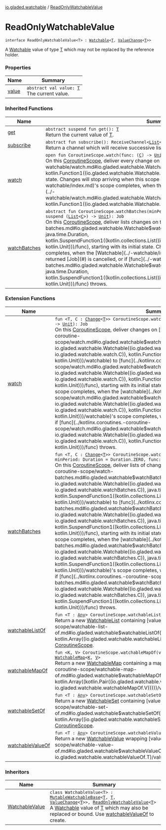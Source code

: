 [io.gladed.watchable](../index.md) / [ReadOnlyWatchableValue](./index.md)

# ReadOnlyWatchableValue

`interface ReadOnlyWatchableValue<T> : `[`Watchable`](../-watchable/index.md)`<`[`T`](index.md#T)`, `[`ValueChange`](../-value-change/index.md)`<`[`T`](index.md#T)`>>`

A [Watchable](../-watchable/index.md) value of type [T](index.md#T) which may not be replaced by the reference holder.

### Properties

| Name | Summary |
|---|---|
| [value](value.md) | `abstract val value: `[`T`](index.md#T)<br>The current value. |

### Inherited Functions

| Name | Summary |
|---|---|
| [get](../-watchable/get.md) | `abstract suspend fun get(): `[`T`](../-watchable/index.md#T)<br>Return the current value of [T](../-watchable/index.md#T). |
| [subscribe](../-watchable/subscribe.md) | `abstract fun subscribe(): ReceiveChannel<`[`List`](https://kotlinlang.org/api/latest/jvm/stdlib/kotlin.collections/-list/index.html)`<`[`C`](../-watchable/index.md#C)`>>`<br>Return a channel which will receive successive lists of changes as they occur. |
| [watch](../-watchable/watch.md) | `open fun CoroutineScope.watch(func: (`[`C`](../-watchable/index.md#C)`) -> `[`Unit`](https://kotlinlang.org/api/latest/jvm/stdlib/kotlin/-unit/index.html)`): Job`<br>On this [CoroutineScope](#), deliver every change on this [Watchable](../-watchable/index.md) to [func](../-watchable/watch.md#io.gladed.watchable.Watchable$watch(kotlinx.coroutines.CoroutineScope, kotlin.Function1((io.gladed.watchable.Watchable.C, kotlin.Unit)))/func), starting with its initial state. Changes will stop arriving when this scope completes, when the [Watchable](../-watchable/index.md)'s scope completes, when the returned [Job](#) is cancelled, or if [func](../-watchable/watch.md#io.gladed.watchable.Watchable$watch(kotlinx.coroutines.CoroutineScope, kotlin.Function1((io.gladed.watchable.Watchable.C, kotlin.Unit)))/func) throws. |
| [watchBatches](../-watchable/watch-batches.md) | `abstract fun CoroutineScope.watchBatches(minPeriod: Duration = Duration.ZERO, func: suspend (`[`List`](https://kotlinlang.org/api/latest/jvm/stdlib/kotlin.collections/-list/index.html)`<`[`C`](../-watchable/index.md#C)`>) -> `[`Unit`](https://kotlinlang.org/api/latest/jvm/stdlib/kotlin/-unit/index.html)`): Job`<br>On this [CoroutineScope](#), deliver lists changes on this [Watchable](../-watchable/index.md) to [func](../-watchable/watch-batches.md#io.gladed.watchable.Watchable$watchBatches(kotlinx.coroutines.CoroutineScope, java.time.Duration, kotlin.SuspendFunction1((kotlin.collections.List((io.gladed.watchable.Watchable.C)), kotlin.Unit)))/func), starting with its initial state. Changes will stop arriving when this scope completes, when the [Watchable](../-watchable/index.md)'s scope completes, when the returned [Job](#) is cancelled, or if [func](../-watchable/watch-batches.md#io.gladed.watchable.Watchable$watchBatches(kotlinx.coroutines.CoroutineScope, java.time.Duration, kotlin.SuspendFunction1((kotlin.collections.List((io.gladed.watchable.Watchable.C)), kotlin.Unit)))/func) throws. |

### Extension Functions

| Name | Summary |
|---|---|
| [watch](../kotlinx.coroutines.-coroutine-scope/watch.md) | `fun <T, C : `[`Change`](../-change.md)`<`[`T`](../kotlinx.coroutines.-coroutine-scope/watch.md#T)`>> CoroutineScope.watch(watchable: `[`Watchable`](../-watchable/index.md)`<`[`T`](../kotlinx.coroutines.-coroutine-scope/watch.md#T)`, `[`C`](../kotlinx.coroutines.-coroutine-scope/watch.md#C)`>, func: (`[`C`](../kotlinx.coroutines.-coroutine-scope/watch.md#C)`) -> `[`Unit`](https://kotlinlang.org/api/latest/jvm/stdlib/kotlin/-unit/index.html)`): Job`<br>On this [CoroutineScope](#), deliver changes on [watchable](../kotlinx.coroutines.-coroutine-scope/watch.md#io.gladed.watchable$watch(kotlinx.coroutines.CoroutineScope, io.gladed.watchable.Watchable((io.gladed.watchable.watch.T, io.gladed.watchable.watch.C)), kotlin.Function1((io.gladed.watchable.watch.C, kotlin.Unit)))/watchable) to [func](../kotlinx.coroutines.-coroutine-scope/watch.md#io.gladed.watchable$watch(kotlinx.coroutines.CoroutineScope, io.gladed.watchable.Watchable((io.gladed.watchable.watch.T, io.gladed.watchable.watch.C)), kotlin.Function1((io.gladed.watchable.watch.C, kotlin.Unit)))/func), starting with its initial state. Changes will stop arriving when this scope completes, when the [watchable](../kotlinx.coroutines.-coroutine-scope/watch.md#io.gladed.watchable$watch(kotlinx.coroutines.CoroutineScope, io.gladed.watchable.Watchable((io.gladed.watchable.watch.T, io.gladed.watchable.watch.C)), kotlin.Function1((io.gladed.watchable.watch.C, kotlin.Unit)))/watchable)'s scope completes, when the returned [Job](#) is cancelled, or if [func](../kotlinx.coroutines.-coroutine-scope/watch.md#io.gladed.watchable$watch(kotlinx.coroutines.CoroutineScope, io.gladed.watchable.Watchable((io.gladed.watchable.watch.T, io.gladed.watchable.watch.C)), kotlin.Function1((io.gladed.watchable.watch.C, kotlin.Unit)))/func) throws. |
| [watchBatches](../kotlinx.coroutines.-coroutine-scope/watch-batches.md) | `fun <T, C : `[`Change`](../-change.md)`<`[`T`](../kotlinx.coroutines.-coroutine-scope/watch-batches.md#T)`>> CoroutineScope.watchBatches(watchable: `[`Watchable`](../-watchable/index.md)`<`[`T`](../kotlinx.coroutines.-coroutine-scope/watch-batches.md#T)`, `[`C`](../kotlinx.coroutines.-coroutine-scope/watch-batches.md#C)`>, minPeriod: Duration = Duration.ZERO, func: suspend (`[`List`](https://kotlinlang.org/api/latest/jvm/stdlib/kotlin.collections/-list/index.html)`<`[`C`](../kotlinx.coroutines.-coroutine-scope/watch-batches.md#C)`>) -> `[`Unit`](https://kotlinlang.org/api/latest/jvm/stdlib/kotlin/-unit/index.html)`): Job`<br>On this [CoroutineScope](#), deliver lists of changes on [watchable](../kotlinx.coroutines.-coroutine-scope/watch-batches.md#io.gladed.watchable$watchBatches(kotlinx.coroutines.CoroutineScope, io.gladed.watchable.Watchable((io.gladed.watchable.watchBatches.T, io.gladed.watchable.watchBatches.C)), java.time.Duration, kotlin.SuspendFunction1((kotlin.collections.List((io.gladed.watchable.watchBatches.C)), kotlin.Unit)))/watchable) to [func](../kotlinx.coroutines.-coroutine-scope/watch-batches.md#io.gladed.watchable$watchBatches(kotlinx.coroutines.CoroutineScope, io.gladed.watchable.Watchable((io.gladed.watchable.watchBatches.T, io.gladed.watchable.watchBatches.C)), java.time.Duration, kotlin.SuspendFunction1((kotlin.collections.List((io.gladed.watchable.watchBatches.C)), kotlin.Unit)))/func), starting with its initial state. Changes will stop arriving when this scope completes, when the [watchable](../kotlinx.coroutines.-coroutine-scope/watch-batches.md#io.gladed.watchable$watchBatches(kotlinx.coroutines.CoroutineScope, io.gladed.watchable.Watchable((io.gladed.watchable.watchBatches.T, io.gladed.watchable.watchBatches.C)), java.time.Duration, kotlin.SuspendFunction1((kotlin.collections.List((io.gladed.watchable.watchBatches.C)), kotlin.Unit)))/watchable)'s scope completes, when the returned [Job](#) is cancelled, or if [func](../kotlinx.coroutines.-coroutine-scope/watch-batches.md#io.gladed.watchable$watchBatches(kotlinx.coroutines.CoroutineScope, io.gladed.watchable.Watchable((io.gladed.watchable.watchBatches.T, io.gladed.watchable.watchBatches.C)), java.time.Duration, kotlin.SuspendFunction1((kotlin.collections.List((io.gladed.watchable.watchBatches.C)), kotlin.Unit)))/func) throws. |
| [watchableListOf](../kotlinx.coroutines.-coroutine-scope/watchable-list-of.md) | `fun <T : `[`Any`](https://kotlinlang.org/api/latest/jvm/stdlib/kotlin/-any/index.html)`> CoroutineScope.watchableListOf(vararg values: `[`T`](../kotlinx.coroutines.-coroutine-scope/watchable-list-of.md#T)`): `[`WatchableList`](../-watchable-list/index.md)`<`[`T`](../kotlinx.coroutines.-coroutine-scope/watchable-list-of.md#T)`>`<br>Return a new [WatchableList](../-watchable-list/index.md) containing [values](../kotlinx.coroutines.-coroutine-scope/watchable-list-of.md#io.gladed.watchable$watchableListOf(kotlinx.coroutines.CoroutineScope, kotlin.Array((io.gladed.watchable.watchableListOf.T)))/values), living on this [CoroutineScope](#). |
| [watchableMapOf](../kotlinx.coroutines.-coroutine-scope/watchable-map-of.md) | `fun <K, V> CoroutineScope.watchableMapOf(vararg values: `[`Pair`](https://kotlinlang.org/api/latest/jvm/stdlib/kotlin/-pair/index.html)`<`[`K`](../kotlinx.coroutines.-coroutine-scope/watchable-map-of.md#K)`, `[`V`](../kotlinx.coroutines.-coroutine-scope/watchable-map-of.md#V)`>): `[`WatchableMap`](../-watchable-map/index.md)`<`[`K`](../kotlinx.coroutines.-coroutine-scope/watchable-map-of.md#K)`, `[`V`](../kotlinx.coroutines.-coroutine-scope/watchable-map-of.md#V)`>`<br>Return a new [WatchableMap](../-watchable-map/index.md) containing a map of [values](../kotlinx.coroutines.-coroutine-scope/watchable-map-of.md#io.gladed.watchable$watchableMapOf(kotlinx.coroutines.CoroutineScope, kotlin.Array((kotlin.Pair((io.gladed.watchable.watchableMapOf.K, io.gladed.watchable.watchableMapOf.V)))))/values), living on this [CoroutineScope](#). |
| [watchableSetOf](../kotlinx.coroutines.-coroutine-scope/watchable-set-of.md) | `fun <T : `[`Any`](https://kotlinlang.org/api/latest/jvm/stdlib/kotlin/-any/index.html)`> CoroutineScope.watchableSetOf(vararg values: `[`T`](../kotlinx.coroutines.-coroutine-scope/watchable-set-of.md#T)`): `[`WatchableSet`](../-watchable-set/index.md)`<`[`T`](../kotlinx.coroutines.-coroutine-scope/watchable-set-of.md#T)`>`<br>Return a new [WatchableSet](../-watchable-set/index.md) containing [values](../kotlinx.coroutines.-coroutine-scope/watchable-set-of.md#io.gladed.watchable$watchableSetOf(kotlinx.coroutines.CoroutineScope, kotlin.Array((io.gladed.watchable.watchableSetOf.T)))/values), living on this [CoroutineScope](#). |
| [watchableValueOf](../kotlinx.coroutines.-coroutine-scope/watchable-value-of.md) | `fun <T : `[`Any`](https://kotlinlang.org/api/latest/jvm/stdlib/kotlin/-any/index.html)`> CoroutineScope.watchableValueOf(value: `[`T`](../kotlinx.coroutines.-coroutine-scope/watchable-value-of.md#T)`): `[`WatchableValue`](../-watchable-value/index.md)`<`[`T`](../kotlinx.coroutines.-coroutine-scope/watchable-value-of.md#T)`>`<br>Return a new [WatchableValue](../-watchable-value/index.md) wrapping [value](../kotlinx.coroutines.-coroutine-scope/watchable-value-of.md#io.gladed.watchable$watchableValueOf(kotlinx.coroutines.CoroutineScope, io.gladed.watchable.watchableValueOf.T)/value), living on this [CoroutineScope](#). |

### Inheritors

| Name | Summary |
|---|---|
| [WatchableValue](../-watchable-value/index.md) | `class WatchableValue<T> : `[`MutableWatchableBase`](../-mutable-watchable-base/index.md)`<`[`T`](../-watchable-value/index.md#T)`, `[`T`](../-watchable-value/index.md#T)`, `[`ValueChange`](../-value-change/index.md)`<`[`T`](../-watchable-value/index.md#T)`>>, `[`ReadOnlyWatchableValue`](./index.md)`<`[`T`](../-watchable-value/index.md#T)`>`<br>A [Watchable](../-watchable/index.md) value of [T](../-watchable-value/index.md#T) which may also be replaced or bound. Use [watchableValueOf](../kotlinx.coroutines.-coroutine-scope/watchable-value-of.md) to create. |
